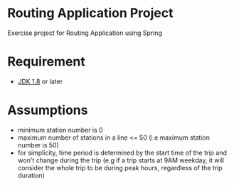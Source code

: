 # Routing Application Project
Exercise project for Routing Application using Spring

# Requirement
- [JDK 1.8](http://www.oracle.com/technetwork/java/javase/downloads/index.html) or later

# Assumptions
- minimum station number is 0
- maximum number of stations in a line <= 50 (i.e maximum station number is 50)
- for simplicity, time period is determined by the start time of the trip and won't change during the trip (e.g if a trip starts at 9AM weekday, it will consider the whole trip to be during peak hours, regardless of the trip duration) 